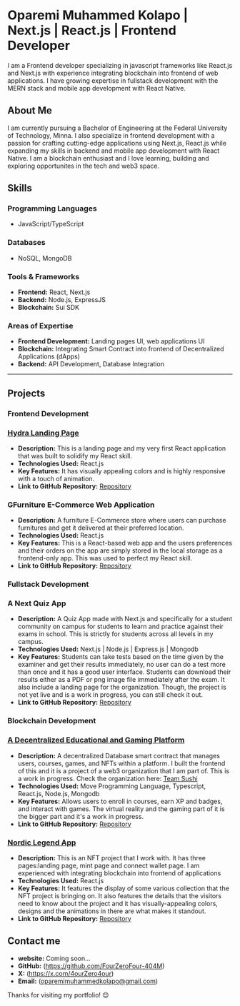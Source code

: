 # Oparemi Muhammed Kolapo | Next.js | React.js | Frontend Developer

I am a Frontend developer specializing in javascript frameworks like React.js and Next.js with experience integrating blockchain into frontend of web applications. I have growing expertise in fullstack development with the MERN stack and mobile app development with React Native. 

## About Me

I am currently pursuing a Bachelor of Engineering at the Federal University of Technology, Minna. I also specialize in frontend development with a passion for crafting cutting-edge applications using Next.js, React.js while expanding my skills in backend and mobile app development with React Native. I am a blockchain enthusiast and I love learning, building and exploring opportunites in the tech and web3 space.

## Skills

### **Programming Languages**  
- JavaScript/TypeScript

### **Databases**  
- NoSQL, MongoDB

### **Tools & Frameworks**  
- **Frontend:** React, Next.js  
- **Backend:** Node.js, ExpressJS  
- **Blockchain:** Sui SDK   

### **Areas of Expertise**  
- **Frontend Development:** Landing pages UI, web applications UI
- **Blockchain:** Integrating Smart Contract into frontend of Decentralized Applications (dApps)  
- **Backend:** API Development, Database Integration

---

## Projects

### **Frontend Development**

### [Hydra Landing Page](https://hydra-landing-page.onrender.com)
- **Description:** This is a landing page and my very first React application that was built to solidify my React skill.
- **Technologies Used:** React.js
- **Key Features:** It has visually appealing colors and is highly responsive with a touch of animation.
- **Link to GitHub Repository:** [Repository](https://github.com/FourZeroFour-404M/Hydra-Landing-Page)

### GFurniture E-Commerce Web Application
- **Description:** A furniture E-Commerce store where users can purchase furnitures and get it delivered at their preferred location.
- **Technologies Used:** React.js
- **Key Features:** This is a React-based web app and the users preferences and their orders on the app are simply stored in the local storage as a frontend-only app. This was used to perfect my React skill.
- **Link to GitHub Repository:** [Repository](https://github.com/FourZeroFour-404M/gfurniture-ecommerce-web-app-main)

### **Fullstack Development**

### A Next Quiz App
- **Description:** A Quiz App made with Next.js and specifically for a student community on campus for students to learn and practice against their exams in school. This is strictly for students across all levels in my campus.
- **Technologies Used:** Next.js | Node.js | Express.js | Mongodb
- **Key Features:** Students can take tests based on the time given by the examiner and get their results immediately, no user can do a test more than once and it has a good user interface. Students can download their results either as a PDF or png image file immediately after the exam. It also include a landing page for the organization. Though, the project is not yet live and is a work in progress, you can still check it out.
- **Link to GitHub Repository:** [Repository](https://github.com/FourZeroFour-404M/A-Next.js-Quiz-App)

### **Blockchain Development**

### [A Decentralized Educational and Gaming Platform](https://edu-xverse-frontend.vercel.app/home)
- **Description:** A decentralized Database smart contract that manages users, courses, games, and NFTs within a platform. I built the frontend of this and it is a project of a web3 organization that I am part of. This is a work in progress. Check the organization here: [Team Sushi](https://github.com/TeamSushiSui)
- **Technologies Used:** Move Programming Language, Typescript, React.js, Node.js, Mongodb
- **Key Features:** Allows users to enroll in courses, earn XP and badges, and interact with games. The virtual reality and the gaming part of it is the bigger part and it's a work in progress.
- **Link to GitHub Repository:** [Repository](https://github.com/TeamSushiSui/EduverseX-smart-contract/blob/main/smart-contracts%2FeduverseX_database%2Fsources%2Feduversex_database.move)

### [Nordic Legend App](https://www.nordiclegends.xyz/)
- **Description:** This is an NFT project that I work with. It has three pages:landing page, mint page and connect wallet page. I am experienced with integrating blockchain into frontend of applications
- **Technologies Used:** React.js
- **Key Features:** It features the display of some various collection that the NFT project is bringing on. It also features the details that the visitors need to know about the project and it has visually-appealing colors, designs and the animations in there are what makes it standout.
- **Link to GitHub Repository:** [Repository](https://github.com/FourZeroFour-404M/nordic-legends-project)

## Contact me 

- **website:** Coming soon...
- **GitHub:** (https://github.com/FourZeroFour-404M)
- **X:** (https://x.com/4ourZero4our)
- **Email:** (oparemimuhammedkolapo@gmail.com)

Thanks for visiting my portfolio! 😊
